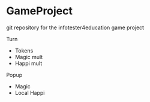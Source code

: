 # GameProject
git repository for the infotester4education game project


Turn
- Tokens
- Magic mult
- Happi mult

Popup
- Magic
- Local Happi
